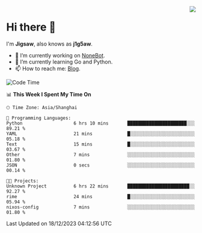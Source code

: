 <a href="#">
  <img align="right" src="https://github-readme-stats.vercel.app/api?username=j1g5awi&count_private=true&show_icons=true&title_color=80070B&text_color=B3B3B3&bg_color=212121&icon_color=80070B" />
</a>

# Hi there 👋

I'm **Jigsaw**, also knows as **j1g5aw**.

- 🔭 I’m currently working on [NoneBot](https://github.com/nonebot).
- 🌱 I’m currently learning Go and Python.
- 📫 How to reach me: [Blog](https://blog.maddestroyer.xyz/).

<!--START_SECTION:waka-->
![Code Time](http://img.shields.io/badge/Code%20Time-1%2C333%20hrs-blue)

📊 **This Week I Spent My Time On** 

```text
🕑︎ Time Zone: Asia/Shanghai

💬 Programming Languages: 
Python                   6 hrs 10 mins       ██████████████████████░░░   89.21 % 
YAML                     21 mins             █░░░░░░░░░░░░░░░░░░░░░░░░   05.18 % 
Text                     15 mins             █░░░░░░░░░░░░░░░░░░░░░░░░   03.67 % 
Other                    7 mins              ░░░░░░░░░░░░░░░░░░░░░░░░░   01.80 % 
JSON                     0 secs              ░░░░░░░░░░░░░░░░░░░░░░░░░   00.14 % 

🐱‍💻 Projects: 
Unknown Project          6 hrs 22 mins       ███████████████████████░░   92.27 % 
rime                     24 mins             █░░░░░░░░░░░░░░░░░░░░░░░░   05.94 % 
nixos-config             7 mins              ░░░░░░░░░░░░░░░░░░░░░░░░░   01.80 % 
```


 Last Updated on 18/12/2023 04:12:56 UTC
<!--END_SECTION:waka-->
